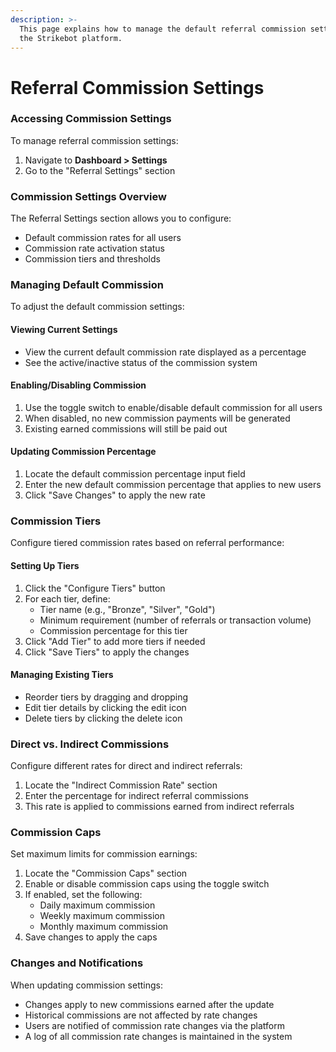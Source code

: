```yaml
---
description: >-
  This page explains how to manage the default referral commission settings for
  the Strikebot platform.
---
```


# Referral Commission Settings

### Accessing Commission Settings

To manage referral commission settings:

1. Navigate to **Dashboard > Settings**
2. Go to the "Referral Settings" section

### Commission Settings Overview

The Referral Settings section allows you to configure:

* Default commission rates for all users
* Commission rate activation status
* Commission tiers and thresholds

### Managing Default Commission

To adjust the default commission settings:

#### Viewing Current Settings

* View the current default commission rate displayed as a percentage
* See the active/inactive status of the commission system

#### Enabling/Disabling Commission

1. Use the toggle switch to enable/disable default commission for all users
2. When disabled, no new commission payments will be generated
3. Existing earned commissions will still be paid out

#### Updating Commission Percentage

1. Locate the default commission percentage input field
2. Enter the new default commission percentage that applies to new users
3. Click "Save Changes" to apply the new rate

### Commission Tiers

Configure tiered commission rates based on referral performance:

#### Setting Up Tiers

1. Click the "Configure Tiers" button
2. For each tier, define:
   * Tier name (e.g., "Bronze", "Silver", "Gold")
   * Minimum requirement (number of referrals or transaction volume)
   * Commission percentage for this tier
3. Click "Add Tier" to add more tiers if needed
4. Click "Save Tiers" to apply the changes

#### Managing Existing Tiers

* Reorder tiers by dragging and dropping
* Edit tier details by clicking the edit icon
* Delete tiers by clicking the delete icon

### Direct vs. Indirect Commissions

Configure different rates for direct and indirect referrals:

1. Locate the "Indirect Commission Rate" section
2. Enter the percentage for indirect referral commissions
3. This rate is applied to commissions earned from indirect referrals

### Commission Caps

Set maximum limits for commission earnings:

1. Locate the "Commission Caps" section
2. Enable or disable commission caps using the toggle switch
3. If enabled, set the following:
   * Daily maximum commission
   * Weekly maximum commission
   * Monthly maximum commission
4. Save changes to apply the caps

### Changes and Notifications

When updating commission settings:

* Changes apply to new commissions earned after the update
* Historical commissions are not affected by rate changes
* Users are notified of commission rate changes via the platform
* A log of all commission rate changes is maintained in the system
